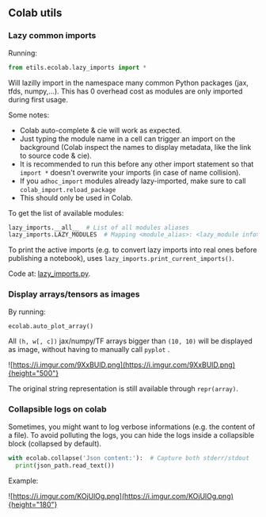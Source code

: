 ## Colab utils

### Lazy common imports

Running:

```python
from etils.ecolab.lazy_imports import *
```

Will lazilly import in the namespace many common Python packages (jax, tfds,
numpy,...). This has 0 overhead cost as modules are only imported during first
usage.

Some notes:

*   Colab auto-complete & cie will work as expected.
*   Just typing the module name in a cell can trigger an import on the
    background (Colab inspect the names to display metadata, like the link to
    source code & cie).
*   It is recommended to run this before any other import statement so that
    `import *` doesn't overwrite your imports (in case of name collision).
*   If you `adhoc_import` modules already lazy-imported, make sure to call
    `colab_import.reload_package`
*   This should only be used in Colab.

To get the list of available modules:

```python
lazy_imports.__all__  # List of all modules aliases
lazy_imports.LAZY_MODULES  # Mapping <module_alias>: <lazy_module info>
```

To print the active imports (e.g. to convert lazy imports into real ones before
publishing a notebook), uses `lazy_imports.print_current_imports()`.

Code at:
[lazy_imports.py](https://github.com/google/etils/tree/main/etils/ecolab/lazy_imports.py).

### Display arrays/tensors as images

By running:

```python
ecolab.auto_plot_array()
```

All `(h, w[, c])` jax/numpy/TF arrays bigger than `(10, 10)` will be displayed
as image, without having to manually call `pyplot` .

![https://i.imgur.com/9XxBUlD.png](https://i.imgur.com/9XxBUlD.png){height="500"}

The original string representation is still available through `repr(array)`.

### Collapsible logs on colab

Sometimes, you might want to log verbose informations (e.g. the content of a
file). To avoid polluting the logs, you can hide the logs inside a collapsible
block (collapsed by default).

```python
with ecolab.collapse('Json content:'):  # Capture both stderr/stdout
  print(json_path.read_text())
```

Example:

![https://i.imgur.com/KOjUlOg.png](https://i.imgur.com/KOjUlOg.png){height="180"}
